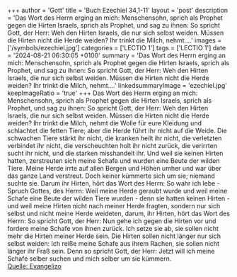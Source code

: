 +++
author = 'Gott'
title = 'Buch Ezechiel 34,1-11'
layout = 'post'
description = 'Das Wort des Herrn erging an mich: Menschensohn, sprich als Prophet gegen die Hirten Israels, sprich als Prophet, und sag zu ihnen: So spricht Gott, der Herr: Weh den Hirten Israels, die nur sich selbst weiden. Müssen die Hirten nicht die Herde weiden? Ihr trinkt die Milch, nehmt....'
images = ['/symbols/ezechiel.jpg']
categories = ['LECTIO 1']
tags = ['LECTIO 1']
date = '2024-08-21 06:30:05 +0100'
summary = 'Das Wort des Herrn erging an mich: Menschensohn, sprich als Prophet gegen die Hirten Israels, sprich als Prophet, und sag zu ihnen: So spricht Gott, der Herr: Weh den Hirten Israels, die nur sich selbst weiden. Müssen die Hirten nicht die Herde weiden? Ihr trinkt die Milch, nehmt....'
linkedsummaryImage = 'ezechiel.jpg'
keepImageRatio = 'true'
+++
Das Wort des Herrn erging an mich:
Menschensohn, sprich als Prophet gegen die Hirten Israels, sprich als Prophet, und sag zu ihnen: So spricht Gott, der Herr: Weh den Hirten Israels, die nur sich selbst weiden. Müssen die Hirten nicht die Herde weiden?
Ihr trinkt die Milch, nehmt die Wolle für eure Kleidung und schlachtet die fetten Tiere; aber die Herde führt ihr nicht auf die Weide.<!--more-->
Die schwachen Tiere stärkt ihr nicht, die kranken heilt ihr nicht, die verletzten verbindet ihr nicht, die verscheuchten holt ihr nicht zurück, die verirrten sucht ihr nicht, und die starken misshandelt ihr.
Und weil sie keinen Hirten hatten, zerstreuten sich meine Schafe und wurden eine Beute der wilden Tiere.
Meine Herde irrte auf allen Bergen und Höhen umher und war über das ganze Land verstreut. Doch keiner kümmerte sich um sie; niemand suchte sie.
Darum ihr Hirten, hört das Wort des Herrn:
So wahr ich lebe - Spruch Gottes, des Herrn: Weil meine Herde geraubt wurde und weil meine Schafe eine Beute der wilden Tiere wurden - denn sie hatten keinen Hirten - und weil meine Hirten nicht nach meiner Herde fragten, sondern nur sich selbst und nicht meine Herde weideten,
darum, ihr Hirten, hört das Wort des Herrn:
So spricht Gott, der Herr: Nun gehe ich gegen die Hirten vor und fordere meine Schafe von ihnen zurück. Ich setze sie ab, sie sollen nicht mehr die Hirten meiner Herde sein. Die Hirten sollen nicht länger nur sich selbst weiden: Ich reiße meine Schafe aus ihrem Rachen, sie sollen nicht länger ihr Fraß sein.
Denn so spricht Gott, der Herr: Jetzt will ich meine Schafe selber suchen und mich selber um sie kümmern.<br> [Quelle: Evangelizo](https://evangeliumtagfuertag.org/DE/gospel)